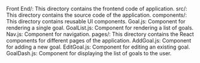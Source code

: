 Front End/: This directory contains the frontend code of application.
      src/: This directory contains the source code of the application.
        components/: This directory contains reusable UI components.
            Goal.js: Component for rendering a single goal.
            GoalList.js: Component for rendering a list of goals.
            Nav.js: Component for navigation.
        pages/: This directory contains the React components for different pages of the application.
            AddGoal.js: Component for adding a new goal.
            EditGoal.js: Component for editing an existing goal.
            GoalDash.js: Component for displaying the list of goals to the user.
